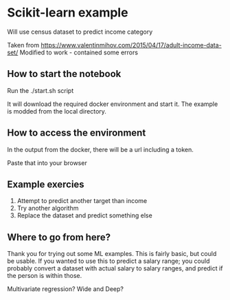# Scikit-learn example

Will use census dataset to predict income category

Taken from https://www.valentinmihov.com/2015/04/17/adult-income-data-set/
Modified to work - contained some errors


## How to start the notebook

Run the ./start.sh script

It will download the required docker environment and start it. The example is modded from the local directory.

## How to access the environment

In the output from the docker, there will be a url including a token.

Paste that into your browser


## Example exercies

1. Attempt to predict another target than income
2. Try another algorithm
3. Replace the dataset and predict something else


## Where to go from here?

Thank you for trying out some ML examples. This is fairly basic, but could be usable.
If you wanted to use this to predict a salary range; you could probably convert a dataset with actual salary to salary ranges, and predict if the person is within those.

Multivariate regression?
Wide and Deep?


